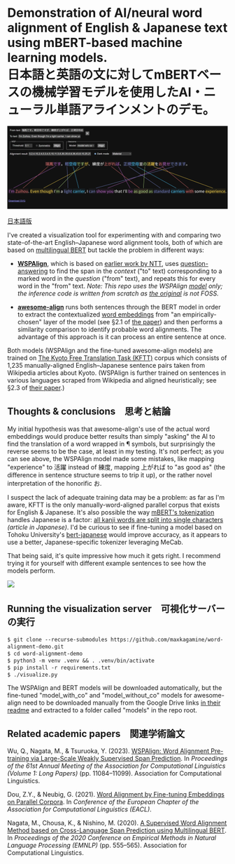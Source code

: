 # Demonstration of AI/neural word alignment of English & Japanese text using mBERT-based machine learning models.<br>日本語と英語の文に対してmBERTベースの機械学習モデルを使用したAI・ニューラル単語アラインメントのデモ｡

![](screenshot.png)

[日本語版](README.ja.md)

I've created a visualization tool for experimenting with and comparing two state-of-the-art English–Japanese word alignment tools, both of which are based on [multilingual BERT](https://research.google/blog/open-sourcing-bert-state-of-the-art-pre-training-for-natural-language-processing/) but tackle the problem in different ways:

- [**WSPAlign**](https://github.com/qiyuw/WSPAlign), which is based on [earlier work by NTT](https://github.com/nttcslab-nlp/word_align), uses [question-answering](https://medium.com/analytics-vidhya/question-answering-system-with-bert-ebe1130f8def) to find the span in the _context_ ("to" text) corresponding to a marked word in the _question_ ("from" text), and repeats this for every word in the "from" text. _Note: This repo uses the WSPAlign [model](https://huggingface.co/qiyuw/WSPAlign-ft-kftt) only; the inference code is written from scratch as [the original](https://github.com/qiyuw/WSPAlign.InferEval) is not FOSS._

- [**awesome-align**](https://github.com/neulab/awesome-align) runs both sentences through the BERT model in order to extract the contextualized [word embeddings](https://is-rajapaksha.medium.com/bert-word-embeddings-deep-dive-32f6214f02bf) from "an empirically-chosen" layer of the model (see §2.1 of [the paper](https://arxiv.org/pdf/2101.08231)) and then performs a similarity comparison to identify probable word alignments. The advantage of this approach is it can process an entire sentence at once.

Both models (WSPAlign and the fine-tuned awesome-align models) are trained on [The Kyoto Free Translation Task (KFTT)](https://www.phontron.com/kftt/index.html) corpus which consists of 1,235 manually-aligned English–Japanese sentence pairs taken from Wikipedia articles about Kyoto. (WSPAlign is further trained on sentences in various languages scraped from Wikipedia and aligned heuristically; see §2.3 of [their paper](https://aclanthology.org/2023.acl-long.621.pdf).)

## Thoughts & conclusions　思考と結論

My initial hypothesis was that awesome-align's use of the actual word embeddings would produce better results than simply "asking" the AI to find the translation of a word wrapped in ¶ symbols, but surprisingly the reverse seems to be the case, at least in my testing. It's not perfect; as you can see above, the WSPAlign model made some mistakes, like mapping "experience" to 活躍 instead of 練度, mapping 上がれば to "as good as" (the difference in sentence structure seems to trip it up), or the rather novel interpretation of the honorific お.

I suspect the lack of adequate training data may be a problem: as far as I'm aware, KFTT is the only manually-word-aligned parallel corpus that exists for English & Japanese. It's also possible the way [mBERT's tokenization](https://github.com/google-research/bert/blob/master/multilingual.md#tokenization) handles Japanese is a factor: [all kanji words are split into single characters](https://qiita.com/tmitani/items/e520e0a085c9e4ee69ed) _(article in Japanese)_. I'd be curious to see if fine-tuning a model based on Tohoku University's [bert-japanese](https://github.com/cl-tohoku/bert-japanese) would improve accuracy, as it appears to use a better, Japanese-specific tokenizer leveraging MeCab.

That being said, it's quite impressive how much it gets right. I recommend trying it for yourself with different example sentences to see how the models perform.

![](screenshot-hover.avif)

## Running the visualization server　可視化サーバーの実行

```
$ git clone --recurse-submodules https://github.com/maxkagamine/word-alignment-demo.git
$ cd word-alignment-demo
$ python3 -m venv .venv && . .venv/bin/activate
$ pip install -r requirements.txt
$ ./visualize.py
```

The WSPAlign and BERT models will be downloaded automatically, but the fine-tuned "model_with_co" and "model_without_co" models for awesome-align need to be downloaded manually from the Google Drive links [in their readme](https://github.com/neulab/awesome-align?tab=readme-ov-file#model-performance) and extracted to a folder called "models" in the repo root.

## Related academic papers　関連学術論文

Wu, Q., Nagata, M., & Tsuruoka, Y. (2023). [WSPAlign: Word Alignment Pre-training via Large-Scale Weakly Supervised Span Prediction](https://aclanthology.org/2023.acl-long.621/). In _Proceedings of the 61st Annual Meeting of the Association for Computational Linguistics (Volume 1: Long Papers)_ (pp. 11084–11099). Association for Computational Linguistics.

Dou, Z.Y., & Neubig, G. (2021). [Word Alignment by Fine-tuning Embeddings on Parallel Corpora](https://arxiv.org/abs/2101.08231). In _Conference of the European Chapter of the Association for Computational Linguistics (EACL)_.

Nagata, M., Chousa, K., & Nishino, M. (2020). [A Supervised Word Alignment Method based on Cross-Language Span Prediction using Multilingual BERT](https://aclanthology.org/2020.emnlp-main.41/). In _Proceedings of the 2020 Conference on Empirical Methods in Natural Language Processing (EMNLP)_ (pp. 555–565). Association for Computational Linguistics.

